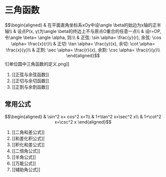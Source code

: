 # 三角函数
$$\begin{aligned}
& 在平面直角坐标系xOy中设\angle \beta的始边为x轴的正半轴\\
& 设点P(x, y)为\angle \beta的终边上不与原点O重合的任意一点\\
& 设r=OP, 令\angle \beta= \angle \alpha, 则:\\
& 正弦: \sin \alpha= \frac{y}{r}, 余弦: \cos \alpha= \frac{x}{r}\\
& 正切: \tan \alpha= \frac{y}{x}, 余切: \cot \alpha= \frac{x}{y}\\
& 正割: \sec \alpha= \frac{r}{x}, 余割: \csc \alpha= \frac{r}{y}\\
\end{aligned}$$
![[单位圆中三角函数的定义.png]]

1. [[正弦与余弦函数]]
2. [[正切与余切函数]]
3. [[正割与余割函数]]

## 常用公式
$$\begin{aligned}
& \sin^2 x+ cos^2 x=1\\
& 1+\tan^2 x=\sec^2 x\\
& 1+\cot^2 x=\csc^2 x
\end{aligned}$$

1. [[二角和差公式]]
2. [[和差化积公式]]
3. [[积化和差公式]]
4. [[二倍角公式]]
5. [[半角公式]]
6. [[万能公式]]
7. [[辅助角公式]]
